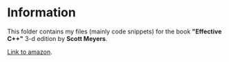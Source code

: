 # Information
This folder contains my files (mainly code snippets) for the book **"Effective C++"** 3-d edition by **Scott Meyers**.

[Link to amazon](https://www.amazon.com/Effective-Specific-Improve-Programs-Designs/dp/0321334876).
